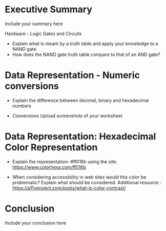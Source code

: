 # Executive Summary
Include your summary here

Hardware - Logic Gates and Circuits
* Explain what is meant by a truth table and apply your knowledge to a NAND gate.
* How does the NAND gate truth table compare to that of an AND gate?
# Data Representation - Numeric conversions
* Explain the difference between decimal, binary and hexadecimal numbers

* Conversions Upload screenshots of your worksheet

# Data Representation: Hexadecimal Color Representation
* Explain the representation: #ff016b using the site: https://www.colorhexa.com/ff016b

* When considering accessibility in web sites would this color be problematic? Explain what should be considered. Additional resource : https://a11yproject.com/posts/what-is-color-contrast/

# Conclusion
Include your conclusion here
